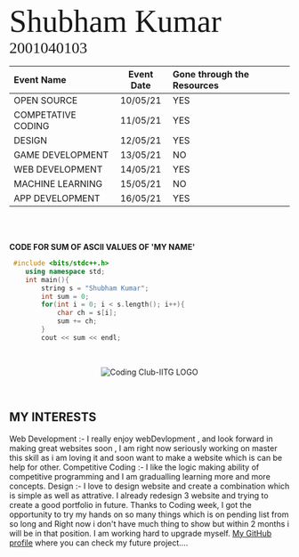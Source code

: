 <span style="font-family:Bree Serif; font-size:4em;">Shubham Kumar</span>&nbsp; &nbsp;
<span style="font-family:Baloo; font-size:2em;">2001040103</span>
<br>

| **Event Name**     | **Event Date**  | **Gone through the Resources** |
| :-----------     | :-----------: | :----------                 |
| OPEN SOURCE          | 10/05/21      | YES    |
| COMPETATIVE CODING       | 11/05/21        | YES  |
| DESIGN    | 12/05/21  | YES    |
| GAME DEVELOPMENT  | 13/05/21  | NO   |
| WEB DEVELOPMENT   | 14/05/21  | YES   |
| MACHINE LEARNING   | 15/05/21 | NO    |
| APP DEVELOPMENT    | 16/05/21  | YES   |


<br>
<br>

**CODE FOR SUM OF ASCII VALUES OF 'MY NAME'**

```cpp
 #include <bits/stdc++.h>
    using namespace std;
    int main(){
        string s = "Shubham Kumar";
        int sum = 0;
        for(int i = 0; i < s.length(); i++){
            char ch = s[i];
            sum += ch;
        }
        cout << sum << endl;
```
<br>

<p align="center">

<span style="display:block;text-align:center">![Coding Club-IITG LOGO](https://raw.githubusercontent.com/codingiitg/open_source_submission/main/coding-club%20logo.png)</span>

</p>

<br>

## **MY INTERESTS**
Web Development :- I really enjoy webDevlopment , and look forward in making great websites soon , I am right now seriously working on master this skill as i am loving it and soon want to make a website which is can be help for other.
Competitive Coding :- I like the logic making ability of competitive programming and I am gradualling learning more and more concepts.
Design :- I love to design website and create a combination which is simple as well as attrative. I already redesign 3 website and trying to create a good portfolio in future.
Thanks to Coding week, I got the opportunity to try my hands on so many things which is on pending list from so long
and Right now i don't have much thing to show but within 2 months i will be in that position. I am working hard to upgrade myself.
[My GitHub profile](https://github.com/shubhamm700) where you can check my future project....